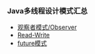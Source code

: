 ### Java多线程设计模式汇总

- [观察者模式/Observer](Observer.md)
- [Read-Write](ReadWriteLockDesignPattern.md)
- [future模式](future.md)